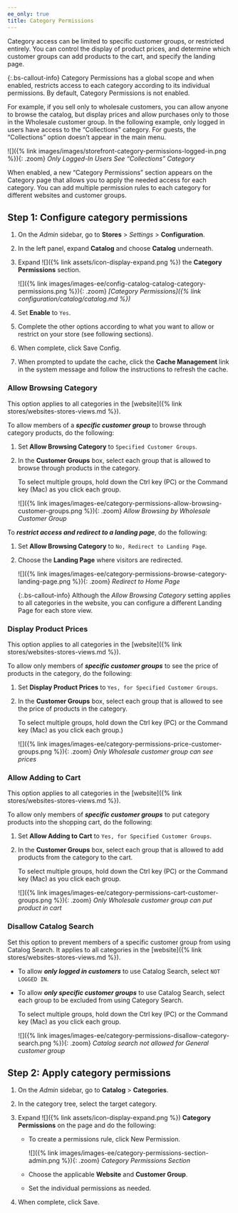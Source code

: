 ```yaml
---
ee_only: true
title: Category Permissions
---
```


Category access can be limited to specific customer groups, or restricted entirely. You can control the display of product prices, and determine which customer groups can add products to the cart, and specify the landing page.

{:.bs-callout-info}
Category Permissions has a global scope and when enabled, restricts access to each category according to its individual permissions. By default, Category Permissions is not enabled.

For example, if you sell only to wholesale customers, you can allow anyone to browse the catalog, but display prices and allow purchases only to those in the Wholesale customer group. In the following example, only logged in users have access to the “Collections” category. For guests, the “Collections” option doesn’t appear in the main menu.

![]({% link images/images/storefront-category-permissions-logged-in.png %}){: .zoom}
*Only Logged-In Users See “Collections” Category*

When enabled, a new “Category Permissions” section appears on the Category page that allows you to apply the needed access for each category. You can add multiple permission rules to each category for different websites and customer groups.

## Step 1: Configure category permissions

1. On the _Admin_ sidebar, go to **Stores** > _Settings_ > **Configuration**.

1. In the left panel, expand **Catalog** and choose **Catalog** underneath.

1. Expand ![]({% link assets/icon-display-expand.png %}) the **Category Permissions** section.

    ![]({% link images/images-ee/config-catalog-catalog-category-permissions.png %}){: .zoom}
    _[Category Permissions]({% link configuration/catalog/catalog.md %})_

1. Set **Enable** to `Yes`.

1. Complete the other options according to what you want to allow or restrict on your store (see following sections).

1. When complete, click <span class="btn">Save Config</span>.

1. When prompted to update the cache, click the **Cache Management** link in the system message and follow the instructions to refresh the cache.

### Allow Browsing Category

This option applies to all categories in the [website]({% link stores/websites-stores-views.md %}).

To allow members of a **_specific customer group_** to browse through category products, do the following:

1. Set **Allow Browsing Category** to `Specified Customer Groups`.

1. In the **Customer Groups** box, select each group that is allowed to browse through products in the category.

   To select multiple groups, hold down the Ctrl key (PC) or the Command key (Mac) as you click each group.

   ![]({% link images/images-ee/category-permissions-allow-browsing-customer-groups.png %}){: .zoom}
   _Allow Browsing by Wholesale Customer Group_

To **_restrict access and redirect to a landing page_**, do the following:

1. Set **Allow Browsing Category** to `No, Redirect to Landing Page`.

1. Choose the **Landing Page** where visitors are redirected.

   ![]({% link images/images-ee/category-permissions-browse-category-landing-page.png %}){: .zoom}
   _Redirect to Home Page_

   {:.bs-callout-info}
   Although the _Allow Browsing Category_ setting applies to all categories in the website, you can configure a different Landing Page for each store view.

### Display Product Prices

This option applies to all categories in the [website]({% link stores/websites-stores-views.md %}).

To allow only members of **_specific customer groups_** to see the price of products in the category, do the following:

1. Set **Display Product Prices** to `Yes, for Specified Customer Groups`.

1. In the **Customer Groups** box, select each group that is allowed to see the price of products in the category.

   To select multiple groups, hold down the Ctrl key (PC) or the Command key (Mac) as you click each group.)

   ![]({% link images/images-ee/category-permissions-price-customer-groups.png %}){: .zoom}
   _Only Wholesale customer group can see prices_

### Allow Adding to Cart

This option applies to all categories in the [website]({% link stores/websites-stores-views.md %}).

To allow only members of **_specific customer groups_** to put category products into the shopping cart, do the following:

1. Set **Allow Adding to Cart** to `Yes, for Specified Customer Groups`.

1. In the **Customer Groups** box, select each group that is allowed to add products from the category to the cart.

   To select multiple groups, hold down the Ctrl key (PC) or the Command key (Mac) as you click each group.

   ![]({% link images/images-ee/category-permissions-cart-customer-groups.png %}){: .zoom}
   _Only Wholesale customer group can put product in cart_

### Disallow Catalog Search

Set this option to prevent members of a specific customer group from using Catalog Search. It applies to all categories in the [website]({% link stores/websites-stores-views.md %}).

- To allow **_only logged in customers_** to use Catalog Search, select `NOT LOGGED IN`.

- To allow **_only specific customer groups_** to use Catalog Search, select each group to be excluded from using Category Search.

   To select multiple groups, hold down the Ctrl key (PC) or the Command key (Mac) as you click each group.

   ![]({% link images/images-ee/category-permissions-disallow-category-search.png %}){: .zoom}
   _Catalog search not allowed for General customer group_

## Step 2: Apply category permissions

1. On the _Admin_ sidebar, go to **Catalog** > **Categories**.

1. In the category tree, select the target category.

1. Expand ![]({% link assets/icon-display-expand.png %}) **Category Permissions** on the page and do the following:

   - To create a permissions rule, click <span class="btn">New Permission</span>.

      ![]({% link images/images-ee/category-permissions-section-admin.png %}){: .zoom}
      _Category Permissions Section_

   - Choose the applicable **Website** and **Customer Group**.

   - Set the individual permissions as needed.

1. When complete, click <span class="btn">Save</span>.
